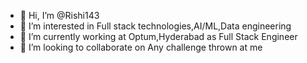 - 👋 Hi, I’m @Rishi143
- 👀 I’m interested in Full stack technologies,AI/ML,Data engineering
- 🌱 I’m currently working at Optum,Hyderabad as Full Stack Engineer
- 💞️ I’m looking to collaborate on Any challenge thrown at me
